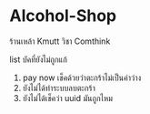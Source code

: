# Alcohol-Shop
ร้านเหล้า Kmutt วิชา Comthink


list บัคที่ยังไม่ถูกแก้

1. pay now เช็คด้วยว่าตะกร้าไม่เป็นค่าว่าง
1. ยังไม่ได้ทำระบบลบตะกร้า
1. ยังไม่ได้เช็คว่า uuid มันถูกไหม
